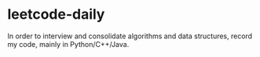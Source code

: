 # leetcode-daily
In order to interview and consolidate algorithms and data structures, record my code, mainly in Python/C++/Java.
